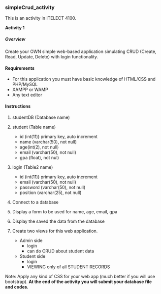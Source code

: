 ### simpleCrud_activity
This is an activity in ITELECT 4100.


**Activity 1**

##### Overview
Create your OWN simple web-based application simulating CRUD (Create, Read, Update, Delete)
with login functionality.


#### Requirements
- For this application you must have basic knowledge of HTML/CSS and PHP/MySQL
- XAMPP or WAMP
- Any text editor


#### Instructions
1. studentDB (Database name)

2. student (Table name)
    - id (int(11)) primary key, auto increment
    - name (varchar(50), not null)
    - age(int(2), not null)
    - email (varchar(50), not null)
    - gpa (float), not nul)

3. login (Table2 name)
    - id (int(11)) primary key, auto increment
    - email (varchar(50), not null)
    - password (varchar(50), not null)
    - position (varchar(25), not null)

4. Connect to a database

5. Display a form to be used for name, age, email, gpa

6. Display the saved the data from the database

7. Create two views for this web application.
    - Admin side
        - login
        - can do CRUD about student data
    - Student side
        - login
        - VIEWING only of all STUDENT RECORDS


Note: Apply any kind of CSS for your web app (much better if you will use bootstrap).
**At the end of the activity you will submit your database file and codes.**





